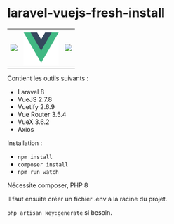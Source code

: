 # laravel-vuejs-fresh-install

<table>
    <tr>
        <td>
            <img src="https://upload.wikimedia.org/wikipedia/commons/thumb/9/9a/Laravel.svg/1200px-Laravel.svg.png" width="80">
        </td>
        <td>
            <img src="https://raw.githubusercontent.com/github/explore/80688e429a7d4ef2fca1e82350fe8e3517d3494d/topics/vue/vue.png" width="80">
        </td>
        <td>
            <img src="https://camo.githubusercontent.com/be384df72ff1748336f5927f7116e79a37cbe1639a5b7db162be2d7afe350f87/68747470733a2f2f63646e2e767565746966796a732e636f6d2f696d616765732f6c6f676f732f6c6f676f2e737667" width="80">
        </td>
    </tr>
</table>

Contient les outils suivants :
- Laravel 8
- VueJS 2.7.8
- Vuetify 2.6.9
- Vue Router 3.5.4
- VueX 3.6.2
- Axios

Installation :
- `npm install`
- `composer install`
- `npm run watch`

Nécessite composer, PHP 8

Il faut ensuite créer un fichier .env à la racine du projet.

`php artisan key:generate` si besoin.
